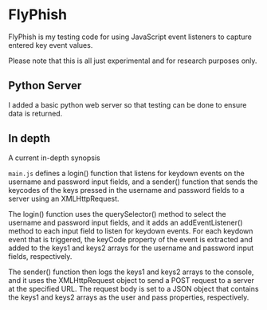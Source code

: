 # FlyPhish

FlyPhish is my testing code for using JavaScript event listeners to capture entered key event values.

Please note that this is all just experimental and for research purposes only. 

## Python Server

I added a basic python web server so that testing can be done to ensure data is returned.

## In depth

A current in-depth synopsis 

`main.js` defines a login() function that listens for keydown events on the username and password input fields, and a sender() function that sends the keycodes of the keys pressed in the username and password fields to a server using an XMLHttpRequest.

The login() function uses the querySelector() method to select the username and password input fields, and it adds an addEventListener() method to each input field to listen for keydown events. For each keydown event that is triggered, the keyCode property of the event is extracted and added to the keys1 and keys2 arrays for the username and password input fields, respectively.

The sender() function then logs the keys1 and keys2 arrays to the console, and it uses the XMLHttpRequest object to send a POST request to a server at the specified URL. The request body is set to a JSON object that contains the keys1 and keys2 arrays as the user and pass properties, respectively.
